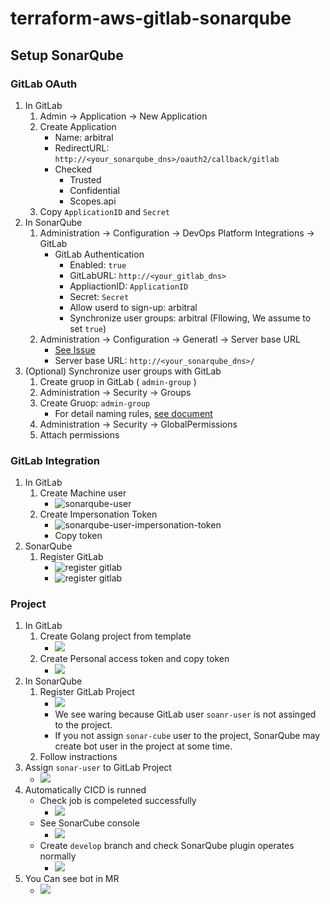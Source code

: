 # terraform-aws-gitlab-sonarqube

## Setup SonarQube

### GitLab OAuth

1. In GitLab
    1. Admin -> Application -> New Application
    1. Create Application
        - Name: arbitral
        - RedirectURL: `http://<your_sonarqube_dns>/oauth2/callback/gitlab`
        - Checked
          - Trusted
          - Confidential
          - Scopes.api 
    1. Copy `ApplicationID` and `Secret`
1. In SonarQube
    1. Administration -> Configuration -> DevOps Platform Integrations -> GitLab
        - GitLab Authentication
            - Enabled: `true`
            - GitLabURL: `http://<your_gitlab_dns>`
            - AppliactionID: `ApplicationID`
            - Secret: `Secret`
            - Allow userd to sign-up: arbitral
            - Synchronize user groups: arbitral (Fllowing, We assume to set `true`)
    1. Administration -> Configuration -> Generatl -> Server base URL
        - [See Issue](https://github.com/gabrie-allaigre/sonar-auth-gitlab-plugin/issues/29)
        - Server base URL: `http://<your_sonarqube_dns>/`
1. (Optional) Synchronize user groups with GitLab
    1. Create gruop in GitLab ( `admin-group` )
    1. Administration -> Security -> Groups
    1. Create Gruop: `admin-group`
        - For detail naming rules, [see document][sonar-gitlab-auth]
    1. Administration -> Security -> GlobalPermissions
    1. Attach permissions

### GitLab Integration

1. In GitLab
    1. Create Machine user
        - ![sonarqube-user](./figs/gitlab-sonar-user.drawio.png)
    1. Create Impersonation Token
        - ![sonarqube-user-impersonation-token](./figs/sonar-user-impersonation-token.drawio.png)
        - Copy token
1. SonarQube
    1. Register GitLab
        - ![register gitlab](./figs/gitlab-integration.drawio.png)
        - ![register gitlab](./figs/gitlab-integration-register-token.drawio.png)

### Project

1. In GitLab
    1. Create Golang project from template
        - ![](./figs/gitlab-integration-create-project.drawio.png)
    1. Create Personal access token and copy token
        - ![](./figs/gitlab-integration-create-personal-access-token.drawio.png)
1. In SonarQube
    1. Register GitLab Project
        - ![](./figs/gitlab-integration-register-project.drawio.png)
        - We see waring because GitLab user `soanr-user` is not assinged to the project.
        - If you not assign `sonar-cube` user to the project, SonarQube may create bot user in the project at some time.
    1. Follow instractions
1. Assign `sonar-user` to GitLab Project
    - ![](./figs/gitlab-cicd-assign-user-to-project.drawio.png)
1. Automatically CICD is runned
    - Check job is compeleted successfully
      - ![](./figs/gitlab-cicd-job-sonar.drawio.png)
    - See SonarCube console
      - ![](./figs/gitlab-cicd-sonarqube-passed.drawio.png)
    - Create `develop` branch and check SonarQube plugin operates normally
      - ![](./figs/gitlab-cicd-job-sonar-develop-branch.drawio.png)
1. You Can see bot in MR
    - ![](./figs/gitlab-sonar-mr.drawio.png)

[sonar-gitlab-auth]: https://docs.sonarqube.org/latest/instance-administration/authentication/gitlab/
[sonar-gitlab-itegration]: https://docs.sonarqube.org/latest/analysis/gitlab-integration